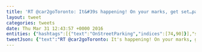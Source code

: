```yaml
---
title: 'RT @car2goToronto: It&#39s happening! On your marks, get set…park on-street! #OnStreetParking https://t.co/Yqd7iwj92G'
layout: tweet
categories: tweets
date: Thu Mar 31 12:43:57 +0000 2016
entities: {"hashtags":[{"text":"OnStreetParking","indices":[74,90]}],"symbols":[],"user_mentions":[{"screen_name":"car2goToronto","name":"car2go Toronto","id":213839014,"id_str":"213839014","indices":[3,17]}],"urls":[],"media":[{"id":715516759600595000,"id_str":"715516759600594944","indices":[91,114],"media_url":"http://pbs.twimg.com/tweet_video_thumb/Ce4Gs67VAAADGtD.jpg","media_url_https":"https://pbs.twimg.com/tweet_video_thumb/Ce4Gs67VAAADGtD.jpg","url":"https://t.co/Yqd7iwj92G","display_url":"pic.twitter.com/Yqd7iwj92G","expanded_url":"https://twitter.com/car2goToronto/status/715516760154370048/photo/1","type":"photo","sizes":{"thumb":{"w":150,"h":150,"resize":"crop"},"small":{"w":236,"h":184,"resize":"fit"},"large":{"w":236,"h":184,"resize":"fit"},"medium":{"w":236,"h":184,"resize":"fit"}},"source_status_id":715516760154370000,"source_status_id_str":"715516760154370048","source_user_id":213839014,"source_user_id_str":"213839014"}]}
tweetJson: {"text":"RT @car2goToronto: It's happening! On your marks, get set…park on-street! #OnStreetParking https://t.co/Yqd7iwj92G"}
---
```

